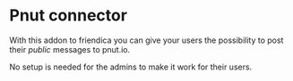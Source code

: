 # Pnut connector

With this addon to friendica you can give your users the possibility to post their *public* messages to pnut.io. 

No setup is needed for the admins to make it work for their users.
